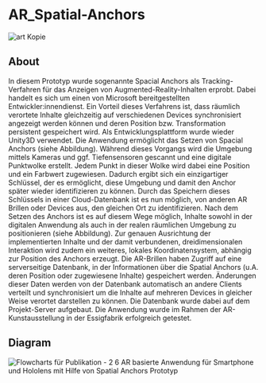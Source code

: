 # AR_Spatial-Anchors

![art Kopie](https://user-images.githubusercontent.com/57839896/174759248-b094959b-515b-4961-8253-821e1b03e09b.jpg)

## About

In diesem Prototyp wurde sogenannte Spacial Anchors als Tracking-Verfahren für 
das Anzeigen von Augmented-Reality-Inhalten erprobt. Dabei handelt es sich um 
einen von Microsoft bereitgestellten Entwickler:innendienst. Ein Vorteil dieses Verfahrens ist, dass räumlich verortete Inhalte gleichzeitig auf verschiedenen Devices 
synchronisiert angezeigt werden können und deren Position bzw. Transformation 
persistent gespeichert wird.
Als Entwicklungsplattform wurde wieder Unity3D verwendet. Die Anwendung ermöglicht das Setzen von Spacial Anchors (siehe Abbildung). Während dieses Vorgangs wird die Umgebung mittels Kameras und ggf. Tiefensensoren gescannt und 
eine digitale Punktwolke erstellt. Jedem Punkt in dieser Wolke wird dabei eine Position und ein Farbwert zugewiesen. Dadurch ergibt sich ein einzigartiger Schlüssel, der 
es ermöglicht, diese Umgebung und damit den Anchor später wieder identifizieren 
zu können. Durch das Speichern dieses Schlüssels in einer Cloud-Datenbank ist es 
nun möglich, von anderen AR Brillen oder Devices aus, den gleichen Ort zu identifizieren.
Nach dem Setzen des Anchors ist es auf diesem Wege möglich, Inhalte sowohl in der 
digitalen Anwendung als auch in der realen räumlichen Umgebung zu positionieren 
(siehe Abbildung). Zur genauen Ausrichtung der implementierten Inhalte und der 
damit verbundenen, dreidimensionalen Interaktion wird zudem ein weiteres, lokales Koordinatensystem, abhängig zur Position des Anchors erzeugt. Die AR-Brillen 
haben Zugriff auf eine serverseitige Datenbank, in der Informationen über die Spatial Anchors (u.A. deren Position oder zugewiesene Inhalte) gespeichert werden. Änderungen dieser Daten werden von der Datenbank automatisch an andere Clients 
verteilt und synchronisiert um die Inhalte auf mehreren Devices in gleicher Weise 
verortet darstellen zu können. Die Datenbank wurde dabei auf dem Projekt-Server 
aufgebaut. Die Anwendung wurde im Rahmen der AR-Kunstausstellung in der Essigfabrik erfolgreich getestet.

## Diagram

![Flowcharts für Publikation - 2 6  AR basierte Anwendung für Smartphone und Hololens mit Hilfe von Spatial Anchors Prototyp](https://user-images.githubusercontent.com/57839896/174759130-75cfd0ba-9451-45ca-b89d-681716d0171b.jpg)

